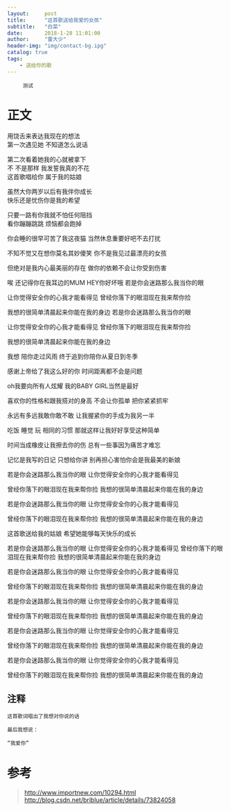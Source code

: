 ```yaml
---
layout:     post
title:      "这首歌送给我爱的女孩"
subtitle:   "白菜"
date:       2018-1-28 11:01:00
author:     "雷大少"
header-img: "img/contact-bg.ipg"
catalog: true
tags:
    - 送给你的歌
---
```




         测试
# 正文


用饶舌来表达我现在的想法               
第一次遇见她 不知道怎么说话             

第二次看着她我的心就被拿下                 
不 不是那样 我发誓我真的不花               
这首歌唱给你 属于我的姑娘                       

虽然大你两岁以后有我伴你成长           
快乐还是忧伤你是我的希望          

只要一路有你我就不怕任何阻挡                  
看你蹦蹦跳跳 烦恼都会跑掉            

你会睡的很早可苦了我这夜猫 
当然休息重要好吧不去打扰

不知不觉又在想你莫名其妙傻笑
你不是我见过最漂亮的女孩

但绝对是我内心最美丽的存在
做你的依赖不会让你受到伤害

唉 还记得你在我耳边的MUM HEY你好坏哦
若是你会迷路那么我当你的眼

让你觉得安全你的心我才能看得见
曾经你落下的眼泪现在我来帮你捡

我想的很简单清晨起来你能在我的身边
若是你会迷路那么我当你的眼

让你觉得安全你的心我才能看得见
曾经你落下的眼泪现在我来帮你捡

我想的很简单清晨起来你能在我的身边


我想 陪你走过风雨
终于追到你陪你从夏日到冬季

感谢上帝给了我这么好的你
时间距离都不会是问题

oh我要向所有人炫耀
我的BABY GIRL当然是最好

喜欢你的性格和跟我搭对的身高
不会让你孤单 把你紧紧抓牢

永远有多远我敢你敢不敢
让我握紧你的手成为我另一半

吃饭 睡觉 玩 相同的习惯
那就这样让我好好享受这种简单

时间当成橡皮让我擦去你的伤
总有一些事因为痛苦才难忘

记忆是我写的日记 只想给你讲
别再担心害怕你会是我最美的新娘


若是你会迷路那么我当你的眼
让你觉得安全你的心我才能看得见

曾经你落下的眼泪现在我来帮你捡
我想的很简单清晨起来你能在我的身边


若是你会迷路那么我当你的眼
让你觉得安全你的心我才能看得见

曾经你落下的眼泪现在我来帮你捡
我想的很简单清晨起来你能在我的身边

这首歌送给我的姑娘
希望她能够每天快乐的成长

若是你会迷路那么我当你的眼
让你觉得安全你的心我才能看得见
曾经你落下的眼泪现在我来帮你捡
我想的很简单清晨起来你能在我的身边

若是你会迷路那么我当你的眼
让你觉得安全你的心我才能看得见

曾经你落下的眼泪现在我来帮你捡
我想的很简单清晨起来你能在我的身边

若是你会迷路那么我当你的眼
让你觉得安全你的心我才能看得见

曾经你落下的眼泪现在我来帮你捡
我想的很简单清晨起来你能在我的身边

若是你会迷路那么我当你的眼
让你觉得安全你的心我才能看得见

曾经你落下的眼泪现在我来帮你捡
我想的很简单清晨起来你能在我的身边

若是你会迷路那么我当你的眼
让你觉得安全你的心我才能看得见

曾经你落下的眼泪现在我来帮你捡
我想的很简单清晨起来你能在我的身边
                  

## 注释
   
    这首歌词唱出了我想对你说的话
	
	最后我想说：
	
	“我爱你” 
      
# 参考

>  http://www.importnew.com/10294.html
> http://blog.csdn.net/briblue/article/details/73824058
